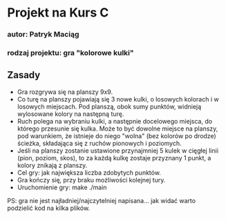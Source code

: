 # Projekt na Kurs C

### autor: Patryk Maciąg
### rodzaj projektu: gra "kolorowe kulki"



## Zasady
* Gra rozgrywa się na planszy 9x9.
* Co turę na planszy pojawiają się 3 nowe kulki, o losowych kolorach i w losowych miejscach. Pod planszą, obok sumy punktów, widnieją wylosowane kolory na następną turę.
* Ruch polega na wybraniu kulki, a następnie docelowego miejsca, do którego przesunie się kulka. Może to być dowolne miejsce na planszy, pod warunkiem, że istnieje do niego "wolna" (bez kolorów po drodze) ścieżka, składająca się z ruchów pionowych i poziomych.
* Jeśli na planszy zostanie ustawione przynajmniej 5 kulek w cięgłej linii (pion, poziom, skos), to za każdą kulkę zostaje przyznany 1 punkt, a kolory znikają z planszy.
* Cel gry: jak największa liczba zdobytych punktów.
* Gra kończy się, przy braku możliwości kolejnej tury.
* Uruchomienie gry:
	make
	./main

PS: gra nie jest najładniej/najczytelniej napisana... jak widać warto podzielić kod na kilka plików.
